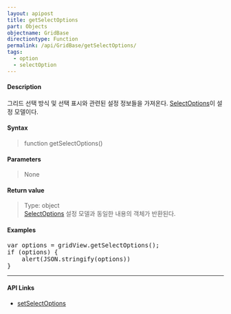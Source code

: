 ```yaml
---
layout: apipost
title: getSelectOptions
part: Objects
objectname: GridBase
directiontype: Function
permalink: /api/GridBase/getSelectOptions/
tags:
  - option
  - selectOption
---
```



#### Description

 그리드 선택 방식 및 선택 표시와 관련된 설정 정보들을 가져온다. [SelectOptions](/api/types/SelectOptions/)이 설정 모델이다.

#### Syntax

> function getSelectOptions()

#### Parameters

> None

#### Return value

> Type: object  
> [SelectOptions](/api/types/SelectOptions/) 설정 모델과 동일한 내용의 객체가 반환된다.

#### Examples 

<pre class="prettyprint">
var options = gridView.getSelectOptions();
if (options) {
	alert(JSON.stringify(options))
}
</pre>

---

#### API Links

* [setSelectOptions](/api/GridBase/setSelectOptions)
